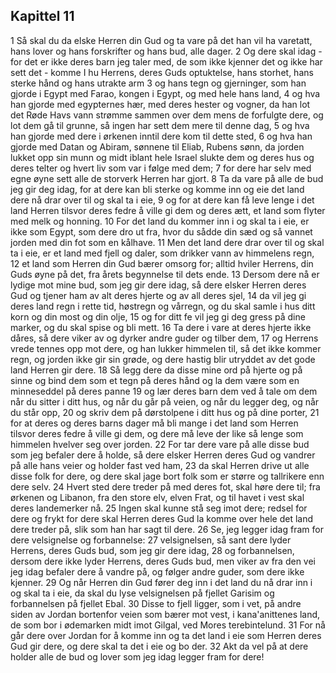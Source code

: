 ## Kapittel 11

1 Så skal du da elske Herren din Gud og ta vare på det han vil ha varetatt, hans lover og hans forskrifter og hans bud, alle dager.
2 Og dere skal idag - for det er ikke deres barn jeg taler med, de som ikke kjenner det og ikke har sett det - komme I hu Herrens, deres Guds optuktelse, hans storhet, hans sterke hånd og hans utrakte arm
3 og hans tegn og gjerninger, som han gjorde i Egypt med Farao, kongen i Egypt, og med hele hans land,
4 og hva han gjorde med egypternes hær, med deres hester og vogner, da han lot det Røde Havs vann strømme sammen over dem mens de forfulgte dere, og lot dem gå til grunne, så ingen har sett dem mere til denne dag,
5 og hva han gjorde med dere i ørkenen inntil dere kom til dette sted,
6 og hva han gjorde med Datan og Abiram, sønnene til Eliab, Rubens sønn, da jorden lukket opp sin munn og midt iblant hele Israel slukte dem og deres hus og deres telter og hvert liv som var i følge med dem;
7 for dere har selv med egne øyne sett alle de storverk Herren har gjort.
8 Ta da vare på alle de bud jeg gir deg idag, for at dere kan bli sterke og komme inn og eie det land dere nå drar over til og skal ta i eie,
9 og for at dere kan få leve lenge i det land Herren tilsvor deres fedre å ville gi dem og deres ætt, et land som flyter med melk og honning.
10 For det land du kommer inn i og skal ta i eie, er ikke som Egypt, som dere dro ut fra, hvor du sådde din sæd og så vannet jorden med din fot som en kålhave.
11 Men det land dere drar over til og skal ta i eie, er et land med fjell og daler, som drikker vann av himmelens regn,
12 et land som Herren din Gud bærer omsorg for; alltid hviler Herrens, din Guds øyne på det, fra årets begynnelse til dets ende.
13 Dersom dere nå er lydige mot mine bud, som jeg gir dere idag, så dere elsker Herren deres Gud og tjener ham av alt deres hjerte og av all deres sjel,
14 da vil jeg gi deres land regn i rette tid, høstregn og vårregn, og du skal samle i hus ditt korn og din most og din olje,
15 og for ditt fe vil jeg gi deg gress på dine marker, og du skal spise og bli mett.
16 Ta dere i vare at deres hjerte ikke dåres, så dere viker av og dyrker andre guder og tilber dem,
17 og Herrens vrede tennes opp mot dere, og han lukker himmelen til, så det ikke kommer regn, og jorden ikke gir sin grøde, og dere hastig blir utryddet av det gode land Herren gir dere.
18 Så legg dere da disse mine ord på hjerte og på sinne og bind dem som et tegn på deres hånd og la dem være som en minneseddel på deres panne
19 og lær deres barn dem ved å tale om dem når du sitter i ditt hus, og når du går på veien, og når du legger deg, og når du står opp,
20 og skriv dem på dørstolpene i ditt hus og på dine porter,
21 for at deres og deres barns dager må bli mange i det land som Herren tilsvor deres fedre å ville gi dem, og dere må leve der like så lenge som himmelen hvelver seg over jorden.
22 For tar dere vare på alle disse bud som jeg befaler dere å holde, så dere elsker Herren deres Gud og vandrer på alle hans veier og holder fast ved ham,
23 da skal Herren drive ut alle disse folk for dere, og dere skal jage bort folk som er større og tallrikere enn dere selv.
24 Hvert sted dere treder på med deres fot, skal høre dere til; fra ørkenen og Libanon, fra den store elv, elven Frat, og til havet i vest skal deres landemerker nå.
25 Ingen skal kunne stå seg imot dere; redsel for dere og frykt for dere skal Herren deres Gud la komme over hele det land dere treder på, slik som han har sagt til dere.
26 Se, jeg legger idag fram for dere velsignelse og forbannelse:
27 velsignelsen, så sant dere lyder Herrens, deres Guds bud, som jeg gir dere idag,
28 og forbannelsen, dersom dere ikke lyder Herrens, deres Guds bud, men viker av fra den vei jeg idag befaler dere å vandre på, og følger andre guder, som dere ikke kjenner.
29 Og når Herren din Gud fører deg inn i det land du nå drar inn i og skal ta i eie, da skal du lyse velsignelsen på fjellet Garisim og forbannelsen på fjellet Ebal.
30 Disse to fjell ligger, som i vet, på andre siden av Jordan bortenfor veien som bærer mot vest, i kana'anittenes land, de som bor i ødemarken midt imot Gilgal, ved Mores terebintelund.
31 For nå går dere over Jordan for å komme inn og ta det land i eie som Herren deres Gud gir dere, og dere skal ta det i eie og bo der.
32 Akt da vel på at dere holder alle de bud og lover som jeg idag legger fram for dere!
